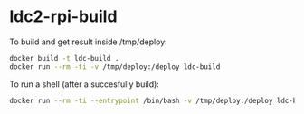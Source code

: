 # ldc2-rpi-build

To build and get result inside /tmp/deploy:

```bash
docker build -t ldc-build .
docker run --rm -ti -v /tmp/deploy:/deploy ldc-build
```

To run a shell (after a succesfully build):
```bash
docker run --rm -ti --entrypoint /bin/bash -v /tmp/deploy:/deploy ldc-build
```
